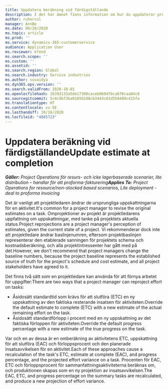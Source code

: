 ```yaml
---
title: Uppdatera beräkning vid färdigställande
description: I det här ämnet finns information om hur du uppdaterar projektionen av arbetsinsatsen i ett projekt.
author: ruhercul
manager: AnnBe
ms.date: 09/20/2020
ms.topic: article
ms.prod: ''
ms.service: dynamics-365-customerservice
audience: Application User
ms.reviewer: kfend
ms.search.scope: ''
ms.custom: ''
ms.assetid: ''
ms.search.region: Global
ms.search.industry: Service industries
ms.author: suvaidya
ms.dyn365.ops.version: ''
ms.search.validFrom: 2020-10-01
ms.openlocfilehash: 16393133a5de17308caceb069d7bca670caa04c8
ms.sourcegitcommit: 5c4c9bf3ba018562d6cb3443c01d550489c415fa
ms.translationtype: HT
ms.contentlocale: sv-SE
ms.lasthandoff: 10/16/2020
ms.locfileid: "4085723"
---
```

# <a name="update-estimate-at-completion"></a><span data-ttu-id="d175f-103">Uppdatera beräkning vid färdigställande</span><span class="sxs-lookup"><span data-stu-id="d175f-103">Update estimate at completion</span></span>

<span data-ttu-id="d175f-104">_**Gäller:** Project Operations för resurs- och icke lagerbaserade scenarier, lite distribution – handlar för att proforma-fakturering_</span><span class="sxs-lookup"><span data-stu-id="d175f-104">_**Applies To:** Project Operations for resource/non-stocked based scenarios, Lite deployment - deal to proforma invoicing_</span></span>

<span data-ttu-id="d175f-105">Det är vanligt att projektledaren ändrar de ursprungliga uppskattningarna för en aktivitet.</span><span class="sxs-lookup"><span data-stu-id="d175f-105">It's common for a project manager to revise the original estimates on a task.</span></span> <span data-ttu-id="d175f-106">Omprojektioner av projekt är projektledarens uppfattning om uppskattningar, med tanke på projektets aktuella status.</span><span class="sxs-lookup"><span data-stu-id="d175f-106">Project reprojections are a project manager's perception of estimates, given the current state of a project.</span></span> <span data-ttu-id="d175f-107">Vi rekommenderar dock inte att projektledare ändrar baslinjenumren, eftersom projektbaslinjen representerar den etablerade sanningen för projektets schema och kostnadsberäkning, och alla projektintressenter har gått med på det.</span><span class="sxs-lookup"><span data-stu-id="d175f-107">However, we don't recommend that project managers change the baseline numbers, because the project baseline represents the established source of truth for the project's schedule and cost estimate, and all project stakeholders have agreed to it.</span></span>

<span data-ttu-id="d175f-108">Det finns två sätt som en projektledare kan använda för att förnya arbetet för uppgifter:</span><span class="sxs-lookup"><span data-stu-id="d175f-108">There are two ways that a project manager can reproject effort on tasks:</span></span>

- <span data-ttu-id="d175f-109">Åsidosätt standardtid som krävs för att slutföra (ETC) en ny uppskattning av den faktiska resterande insatsen för aktiviteten.</span><span class="sxs-lookup"><span data-stu-id="d175f-109">Override the default estimate to complete (ETC) with a new estimate of the actual remaining effort on the task.</span></span> 
- <span data-ttu-id="d175f-110">Åsidosätt standardförlopp i procent med en ny uppskattning av det faktiska förloppen för aktiviteten.</span><span class="sxs-lookup"><span data-stu-id="d175f-110">Override the default progress percentage with a new estimate of the true progress on the task.</span></span>

<span data-ttu-id="d175f-111">Var och en av dessa är en omberäkning av aktivitetens ETC, uppskattning för att slutföra (EAC) och förloppsprocent och den planerade insatsavvikelsen för en aktivitet.</span><span class="sxs-lookup"><span data-stu-id="d175f-111">Each of these approaches cause a recalculation of the task's ETC, estimate at complete (EAC), and progress percentage, and the projected effort variance on a task.</span></span> <span data-ttu-id="d175f-112">Procenten för EAC, ETC och förloppsprocent för sammanfattningsaktiviteterna beräknas om, och produktionen skapas som en ny projektion av insatsavvikelsen.</span><span class="sxs-lookup"><span data-stu-id="d175f-112">The EAC, ETC, and progress percentage on the summary tasks are recalculated, and produce a new projection of effort variance.</span></span>
